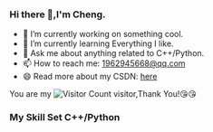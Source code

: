 ### Hi there 👋,I'm Cheng.

- 🔭 I’m currently working on something cool.
- 🌱 I’m currently learning Everything I like.
- 💬 Ask me about anything related to C++/Python.
- 📫 How to reach me: 1962945668@qq.com
- 😄 Read more about my CSDN: [here](https://blog.csdn.net/qq_45494729?spm=1000.2115.3001.5343)



You are my ![Visitor Count](https://profile-counter.glitch.me/wisdom-zhe/count.svg) visitor,Thank You!:kissing_heart::kissing_heart:

### My Skill Set  C++/Python



